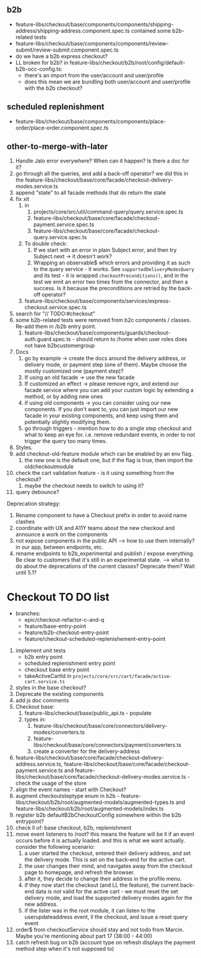 ## b2b

- feature-libs/checkout/base/components/components/shipping-address/shipping-address.component.spec.ts contained some b2b-related tests
- feature-libs/checkout/base/components/components/review-submit/review-submit.component.spec.ts
- do we have a b2b express checkout?
- LL broken for b2b? in feature-libs/checkout/b2b/root/config/default-b2b-occ-config.ts:
  - there's an import from the user/account and user/profile
  - does this mean we are bundling both user/account and user/profile with the b2b checkout?

## scheduled replenishment

- feature-libs/checkout/base/components/components/place-order/place-order.component.spec.ts

## other-to-merge-with-later

1. Handle Jalo error everywhere? When can it happen? Is there a doc for it?
2. go through all the queries, and add a back-off operator? we did this in the feature-libs/checkout/base/core/facade/checkout-delivery-modes.service.ts
3. append "state" to all facade methods that do return the state
4. fix xit
   1. in
      1. projects/core/src/util/command-query/query.service.spec.ts
      2. feature-libs/checkout/base/core/facade/checkout-payment.service.spec.ts
      3. feature-libs/checkout/base/core/facade/checkout-query.service.spec.ts
   2. To double check:
      1. If we start with an error in plain Subject.error, and then try Subject.next -> it doesn't work?
      2. Wrapping an observable$ which errors and providing it as such to the query service - it works. See `supportedDeliveryModesQuery` and its test - it is wrapped `checkoutPreconditions()`, and in the test we emit an error two times from the connector, and then a success. Is it because the preconditions are retried by the back-off operator? 
   3. feature-libs/checkout/base/components/services/express-checkout.service.spec.ts
5. search for "// TODO:#checkout"
6. some b2b-related tests were removed from b2c components / classes. Re-add them in /b2b entry point.
   1. feature-libs/checkout/base/components/guards/checkout-auth.guard.spec.ts - should return to /home when user roles does not have b2bcustomergroup
7. Docs
   1. go by example -> create the docs around the delivery address, or delivery mode, or payment step (one of them). Maybe choose the mostly customized one (payment step)?
   2. If using an old facade -> use the new facade
   3. If customized an effect -> please remove ngrx, and extend our facade service where you can add your custom logic by extending a method, or by adding new ones
   4. if using old components -> you can consider using our new components. If you don't want to, you can just import our new facade in your existing components, and keep using them and potentially slightly modifying them.
   5. go through triggers - mention how to do a single step checkout and what to keep an eye for. i.e. remove redundant events, in order to not trigger the query too many times.
8. Styles.
9. add checkout-old-feature module which can be enabled by an env flag.
   1.  the new one is the default one, but if the flag is true, then import the oldcheckoutmodule
10. check the cart validation feature - is it using something from the checkout?
    1.  maybe the checkout needs to switch to using it?
11. query debounce?


Deprecation strategy:

1. Rename component to have a Checkout prefix in order to avoid name clashes
2. coordinate with UX and A11Y teams about the new checkout and announce a work on the components
3. not expose components in the public API --> how to use them internally? in our app, between endpoints, etc.
4. rename endpoints to b2b_experimental and publish / expose everything. Be clear to customers that it's still in an experimental state. --> what to do about the deprecations of the current classes? Deprecate them? Wait until 5.1?



# Checkout TO DO list

- branches:
  - epic/checkout-refactor-c-and-q
  - feature/base-entry-point
  - feature/b2b-checkout-entry-point
  - feature/checkout-scheduled-replenishement-entry-point

1. implement unit tests
   - b2b entry point
   - scheduled replenishment entry point
   - checkout base entry point
   - takeActiveCartId in `projects/core/src/cart/facade/active-cart.service.ts`
2. styles in the base checkout?
3. Deprecate the existing components
4. add js doc comments
5. Checkout base:
   1. feature-libs/checkout/base/public_api.ts - populate
   2. types in:
      1. feature-libs/checkout/base/core/connectors/delivery-modes/converters.ts
      2. feature-libs/checkout/base/core/connectors/payment/converters.ts
      3. create a converter for the delivery-address
6. feature-libs/checkout/base/core/facade/checkout-delivery-address.service.ts, feature-libs/checkout/base/core/facade/checkout-payment.service.ts and feature-libs/checkout/base/core/facade/checkout-delivery-modes.service.ts - check the usage of the store
7. align the event names - start with Checkout?
8. augment checkoutsteptype enum in b2b - feature-libs/checkout/b2b/root/augmented-models/augmented-types.ts and feature-libs/checkout/b2b/root/augmented-models/index.ts
9. register b2b defaultB2bCheckoutConfig somewhere within the b2b entrypoint?
10. check ll of: base checkout, b2b, replenishment
11. move event listeners to /root? this means the feature will be ll if an event occurs before it is actually loaded. and this is what we want actually. consider the following scenario:
    1.  a user started the checkout, entered their delivery address, and set the delivery mode. This is set on the back-end for the active cart.
    2.  the user changes their mind, and navigates away from the checkout page to homepage, and refresh the browser.
    3.  after it, they decide to change their address in the profile menu. 
    4.  if they now start the checkout (and LL the feature), the current back-end data is _not_ valid for the active cart - we must reset the set delivery mode, and load the supported delivery modes again for the new address.
    5.  if the lister was in the root module, it can listen to the userupdateaddress event, ll the checkout, and issue a reset query event
12. order$ from checkoutService should stay and not todo from Marcin. Maybe you're mentioning about part 17 (38:00 - 44:00)
13. catch refresh bug on b2b (account type on refresh displays the payment method step when it's not supposed to)